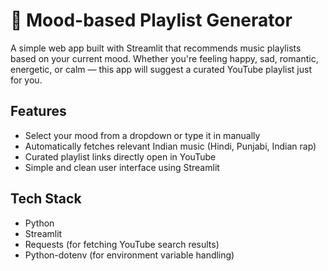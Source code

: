 # 🎵 Mood-based Playlist Generator


A simple web app built with Streamlit that recommends music playlists based on your current mood. Whether you're feeling happy, sad, romantic, energetic, or calm — this app will suggest a curated YouTube playlist just for you.


##  Features

- Select your mood from a dropdown or type it in manually
- Automatically fetches relevant Indian music (Hindi, Punjabi, Indian rap)
- Curated playlist links directly open in YouTube
- Simple and clean user interface using Streamlit

## Tech Stack

- Python
- Streamlit
- Requests (for fetching YouTube search results)
- Python-dotenv (for environment variable handling)
